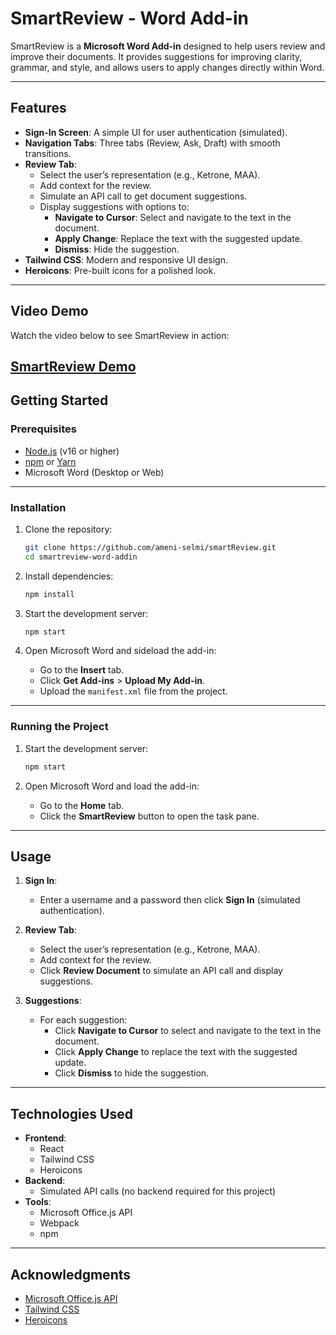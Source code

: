 # **SmartReview - Word Add-in**

SmartReview is a **Microsoft Word Add-in** designed to help users review and improve their documents. It provides suggestions for improving clarity, grammar, and style, and allows users to apply changes directly within Word.

---

## **Features**
- **Sign-In Screen**: A simple UI for user authentication (simulated).
- **Navigation Tabs**: Three tabs (Review, Ask, Draft) with smooth transitions.
- **Review Tab**:
  - Select the user’s representation (e.g., Ketrone, MAA).
  - Add context for the review.
  - Simulate an API call to get document suggestions.
  - Display suggestions with options to:
    - **Navigate to Cursor**: Select and navigate to the text in the document.
    - **Apply Change**: Replace the text with the suggested update.
    - **Dismiss**: Hide the suggestion.
- **Tailwind CSS**: Modern and responsive UI design.
- **Heroicons**: Pre-built icons for a polished look.

---
## **Video Demo**
Watch the video below to see SmartReview in action:

[SmartReview Demo](https://drive.google.com/file/d/1SAL2SsC5RCyTZeoShYAamYz_tN3wsmnr/view?usp=sharing)
---

## **Getting Started**

### **Prerequisites**
- [Node.js](https://nodejs.org/) (v16 or higher)
- [npm](https://www.npmjs.com/) or [Yarn](https://yarnpkg.com/)
- Microsoft Word (Desktop or Web)

---

### **Installation**
1. Clone the repository:
   ```bash
   git clone https://github.com/ameni-selmi/smartReview.git
   cd smartreview-word-addin
   ```

2. Install dependencies:
   ```bash
   npm install
   ```

3. Start the development server:
   ```bash
   npm start
   ```

4. Open Microsoft Word and sideload the add-in:
   - Go to the **Insert** tab.
   - Click **Get Add-ins** > **Upload My Add-in**.
   - Upload the `manifest.xml` file from the project.

---

### **Running the Project**
1. Start the development server:
   ```bash
   npm start
   ```

2. Open Microsoft Word and load the add-in:
   - Go to the **Home** tab.
   - Click the **SmartReview** button to open the task pane.

---

## **Usage**
1. **Sign In**:
   - Enter a username and a password then click **Sign In** (simulated authentication).

2. **Review Tab**:
   - Select the user’s representation (e.g., Ketrone, MAA).
   - Add context for the review.
   - Click **Review Document** to simulate an API call and display suggestions.

3. **Suggestions**:
   - For each suggestion:
     - Click **Navigate to Cursor** to select and navigate to the text in the document.
     - Click **Apply Change** to replace the text with the suggested update.
     - Click **Dismiss** to hide the suggestion.

---

## **Technologies Used**
- **Frontend**:
  - React
  - Tailwind CSS
  - Heroicons
- **Backend**:
  - Simulated API calls (no backend required for this project)
- **Tools**:
  - Microsoft Office.js API
  - Webpack
  - npm
---

## **Acknowledgments**
- [Microsoft Office.js API](https://learn.microsoft.com/en-us/office/dev/add-ins/)
- [Tailwind CSS](https://tailwindcss.com/)
- [Heroicons](https://heroicons.com/)

